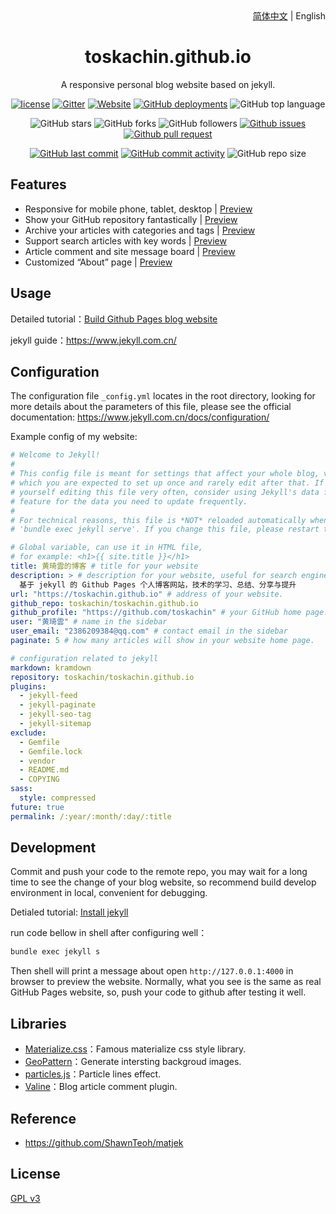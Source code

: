 <div align="center">
    <div align="right">
        <a href="README.md">简体中文</a> | English
    </div>
    <h1>toskachin.github.io</h1>
    <p>A responsive personal blog website based on jekyll.</p>

[![license](https://img.shields.io/github/license/toskachin/toskachin.github.io)](https://github.com/toskachin/toskachin.github.io/blob/master/COPYING)
[![Gitter](https://img.shields.io/gitter/room/toskachin/toskachin.github.i0)](https://gitter.im/toskachin-github-io/community?utm_source=badge&utm_medium=badge&utm_campaign=pr-badge)
[![Website](https://img.shields.io/website?down_color=lightgrey%09&down_message=offline&up_color=%09aqua&up_message=online&url=https%3A%2F%2Ftoskachin.github.io)](https://toskachin.github.io)
[![GitHub deployments](https://img.shields.io/github/deployments/toskachin/toskachin.github.io/github-pages)](https://github.com/toskachin/toskachin.github.io/deployments)
![GitHub top language](https://img.shields.io/github/languages/top/toskachin/toskachin.github.io)

![GitHub stars](https://img.shields.io/github/stars/toskachin/toskachin.github.io?style=flat)
![GitHub forks](https://img.shields.io/github/forks/toskachin/toskachin.github.io?style=flat)
![GitHub followers](https://img.shields.io/github/followers/toskachin?style=flat)
[![Github issues](https://img.shields.io/badge/issues-welcome-success)](https://github.com/toskachin/toskachin.github.io/issues)
[![Github pull request](https://img.shields.io/badge/pull%20request-welcome-success)](https://github.com/toskachin/toskachin.github.io/pulls)

[![GitHub last commit](https://img.shields.io/github/last-commit/toskachin/toskachin.github.io)](https://github.com/toskachin/toskachin.github.io/commit/master)
[![GitHub commit activity](https://img.shields.io/github/commit-activity/m/toskachin/toskachin.github.io)](https://github.com/toskachin/toskachin.github.io/graphs/commit-activity)
![GitHub repo size](https://img.shields.io/github/repo-size/toskachin/toskachin.github.io)
</div>

## Features

- Responsive for mobile phone, tablet, desktop | [Preview](https://toskachin.github.io)
- Show your GitHub repository fantastically | [Preview](https://toskachin.github.io/projects)
- Archive your articles with categories and tags | [Preview](https://toskachin.github.io/categories)
- Support search articles with key words | [Preview](https://toskachin.github.io)
- Article comment and site message board | [Preview](https://toskachin.github.io/message)
- Customized “About” page | [Preview](https://toskachin.github.io/about)

## Usage

Detailed tutorial：[Build Github Pages blog website](https://toskachin.github.io/2018/04/01/github-pages-blog)

jekyll guide：<https://www.jekyll.com.cn/>

## Configuration

The configuration file `_config.yml` locates in the root directory, looking for more details about the parameters of this file, please see the official documentation: <https://www.jekyll.com.cn/docs/configuration/>

Example config of my website:
```yml
# Welcome to Jekyll!
#
# This config file is meant for settings that affect your whole blog, values
# which you are expected to set up once and rarely edit after that. If you find
# yourself editing this file very often, consider using Jekyll's data files
# feature for the data you need to update frequently.
#
# For technical reasons, this file is *NOT* reloaded automatically when you use
# 'bundle exec jekyll serve'. If you change this file, please restart the server process.

# Global variable, can use it in HTML file,
# for example: <h1>{{ site.title }}</h1> 
title: 黄琦雲的博客 # title for your website
description: > # description for your website, useful for search engine exhibition.
  基于 jekyll 的 Github Pages 个人博客网站，技术的学习、总结、分享与提升
url: "https://toskachin.github.io" # address of your website.
github_repo: toskachin/toskachin.github.io
github_profile: "https://github.com/toskachin" # your GitHub home page.
user: "黄琦雲" # name in the sidebar
user_email: "2386209384@qq.com" # contact email in the sidebar
paginate: 5 # how many articles will show in your website home page.

# configuration related to jekyll
markdown: kramdown
repository: toskachin/toskachin.github.io
plugins:
  - jekyll-feed
  - jekyll-paginate
  - jekyll-seo-tag
  - jekyll-sitemap
exclude:
  - Gemfile
  - Gemfile.lock
  - vendor
  - README.md
  - COPYING
sass:
  style: compressed
future: true
permalink: /:year/:month/:day/:title
```

## Development

Commit and push your code to the remote repo, you may wait for a long time to see the change of your blog website, so recommend build develop environment in local, convenient for debugging.

Detialed tutorial: [Install jekyll](https://toskachin.github.io/2018/04/01/github-pages-blog#%E5%AE%89%E8%A3%85jekyll-)

run code bellow in shell after configuring well：
```cmd
bundle exec jekyll s
```

Then shell will print a message about open `http://127.0.0.1:4000` in browser to preview the website. Normally, what you see is the same as real GitHub Pages website, so, push your code to github after testing it well.

## Libraries

- [Materialize.css](http://materializecss.com/)：Famous materialize css style library.
- [GeoPattern](http://btmills.github.io/geopattern/)：Generate intersting backgroud images.
- [particles.js](https://marcbruederlin.github.io/particles.js/)：Particle lines effect.
- [Valine](https://valine.js.org/)：Blog article comment plugin.

## Reference

- https://github.com/ShawnTeoh/matjek

## License

[GPL v3](https://github.com/toskachin/toskachin.github.io/blob/master/COPYING)